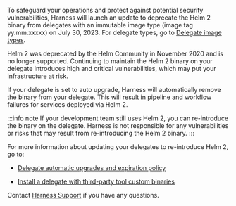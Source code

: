 To safeguard your operations and protect against potential security vulnerabilities, Harness will launch an update to deprecate the Helm 2 binary from delegates with an immutable image type (image tag yy.mm.xxxxx) on July 30, 2023. For delegate types, go to [Delegate image types](/docs/platform/delegates/delegate-concepts/delegate-image-types).

Helm 2 was deprecated by the Helm Community in November 2020 and is no longer supported. Continuing to maintain the Helm 2 binary on your delegate introduces high and critical vulnerabilities, which may put your infrastructure at risk.

If your delegate is set to auto upgrade, Harness will automatically remove the binary from your delegate. This will result in pipeline and workflow failures for services deployed via Helm 2. 

:::info note
If your development team still uses Helm 2, you can re-introduce the binary on the delegate. Harness is not responsible for any vulnerabilities or risks that may result from re-introducing the Helm 2 binary.
:::

For more information about updating your delegates to re-introduce Helm 2, go to:

- [Delegate automatic upgrades and expiration policy](/docs/platform/delegates/install-delegates/delegate-upgrades-and-expiration/)

- [Install a delegate with third-party tool custom binaries](/docs/platform/delegates/install-delegates/install-a-delegate-with-3-rd-party-tool-custom-binaries/)

Contact [Harness Support](mailto:support@harness.io) if you have any questions.
